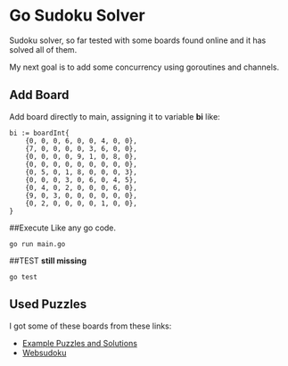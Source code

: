 # Go Sudoku Solver

Sudoku solver, so far tested with some boards found online and it has solved all of them.

My next goal is to add some concurrency using goroutines and channels.

## Add Board
Add board directly to main, assigning it to variable **bi** like:
```
bi := boardInt{
	{0, 0, 0, 6, 0, 0, 4, 0, 0},
	{7, 0, 0, 0, 0, 3, 6, 0, 0},
	{0, 0, 0, 0, 9, 1, 0, 8, 0},
	{0, 0, 0, 0, 0, 0, 0, 0, 0},
	{0, 5, 0, 1, 8, 0, 0, 0, 3},
	{0, 0, 0, 3, 0, 6, 0, 4, 5},
	{0, 4, 0, 2, 0, 0, 0, 6, 0},
	{9, 0, 3, 0, 0, 0, 0, 0, 0},
	{0, 2, 0, 0, 0, 0, 1, 0, 0},
}
```

##Execute
Like any go code.
```
go run main.go
```
##TEST
**still missing**
```
go test
```

## Used Puzzles
I got some of these boards from these links:

- [Example Puzzles and Solutions](http://elmo.sbs.arizona.edu/sandiway/sudoku/examples.html) 
- [Websudoku](https://www.websudoku.com/)
